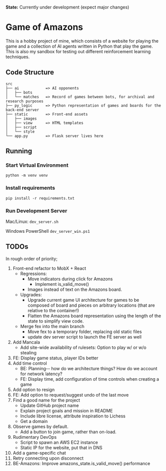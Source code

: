 **State:** Currently under development (expect major changes)

# Game of Amazons
This is a hobby project of mine, which consists of a website for playing the game and a collection of AI agents written in Python that play the game.
This is also my sandbox for testing out different reinforcement learning techniques.

## Code Structure
```
src
├── ai            => AI opponents
│   ├── bots      
│   └── matches   => Record of games between bots, for archival and research purposes
├── py_logic      => Python representation of games and boards for the back-end server
├── static        => Front-end assets
│   ├── images    
│   ├── view      => HTML templates
│   ├── script    
│   └── style     
└── app.py        => Flask server lives here
```

## Running

### Start Virtual Environment
`python -m venv venv`

### Install requirements
`pip install -r requirements.txt`

### Run Development Server
Mac/Linux:
`dev_server.sh`

Windows PowerShell
`dev_server_win.ps1`

## TODOs
In rough order of priority;
1. Front-end refactor to MobX + React
    - Regressions:
        - Move indicators during click for Amazons
            - Implement is_valid_move()
        - Images instead of text on the Amazons board.
    - Upgrades:
        - Upgrade current game UI architecture for games to be composed of board and pieces on arbitrary locations (that are relative to the container!)
        - Flatten the Amazons board representation using the length of the state to simplify view code.
    - Merge fex into the main branch
        - Move fex to a temporary folder, replacing old static files
        - update dev server script to launch the FE server as well
1. Add Mancala
    - Add site-wide availability of rulesets: Option to play w/ or w/o stealing
1. FE: Display game status, player IDs better
1. Add time control
    - BE: Planning-- how do we architecture things? How do we account for network latency?
    - FE: Display time, add configuration of time controls when creating a game
1. Add option to resign
1. FE: Add option to request/suggest undo of the last move
1. Find a good name for the project
    - Update GitHub project name
    - Explain project goals and mission in README
    - Include libre license, attribute inspiration to Lichess
    - Get a domain
1. Observe games by default.
    - Add a button to join game, rather than on-load.
1. Rudimentary DevOps
    - Script to spawn an AWS EC2 instance
    - Static IP for the website, put that in DNS
1. Add a game-specific chat
1. Retry connecting upon disconnect
1. BE-Amazons: Improve amazons_state.is_valid_move() performance